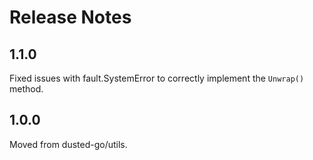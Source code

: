 Release Notes
=============

## 1.1.0

Fixed issues with fault.SystemError to correctly implement the `Unwrap()` method.

## 1.0.0

Moved from dusted-go/utils.